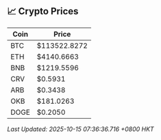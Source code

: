 ## 📈 Crypto Prices

| Coin | Price |
| ---- | ----- |
| BTC | $113522.8272 |
| ETH | $4140.6663 |
| BNB | $1219.5596 |
| CRV | $0.5931 |
| ARB | $0.3438 |
| OKB | $181.0263 |
| DOGE | $0.2050 |

_Last Updated: 2025-10-15 07:36:36.716 +0800 HKT_